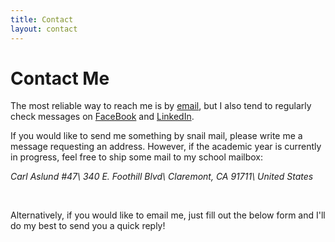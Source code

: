 ```yaml
---
title: Contact
layout: contact
---
```


# Contact Me

The most reliable way to reach me is by [email](mailto:caslund@g.hmc.edu), but I also tend to regularly check messages on [FaceBook](https://www.facebook.com/carl.aslund) and [LinkedIn](https://www.linkedin.com/in/carl-aslund-411912126/).

If you would like to send me something by snail mail, please write me a message requesting an address. However, if the academic year is currently in progress, feel free to ship some mail to my school mailbox:

*Carl Aslund \#47\\
340 E. Foothill Blvd\\
Claremont, CA 91711\\
United States*

&nbsp;

Alternatively, if you would like to email me, just fill out the below form and I'll do my best to send you a quick reply!
